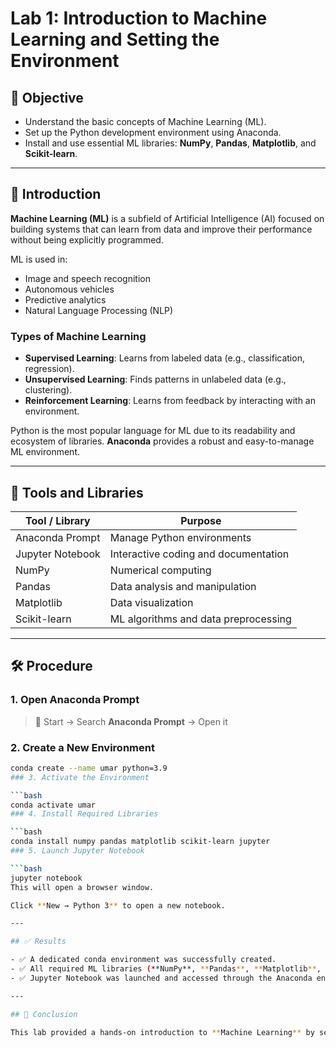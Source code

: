 # Lab 1: Introduction to Machine Learning and Setting the Environment

## 🎯 Objective

- Understand the basic concepts of Machine Learning (ML).
- Set up the Python development environment using Anaconda.
- Install and use essential ML libraries: **NumPy**, **Pandas**, **Matplotlib**, and **Scikit-learn**.

---

## 📘 Introduction

**Machine Learning (ML)** is a subfield of Artificial Intelligence (AI) focused on building systems that can learn from data and improve their performance without being explicitly programmed.

ML is used in:
- Image and speech recognition
- Autonomous vehicles
- Predictive analytics
- Natural Language Processing (NLP)

### Types of Machine Learning
- **Supervised Learning**: Learns from labeled data (e.g., classification, regression).
- **Unsupervised Learning**: Finds patterns in unlabeled data (e.g., clustering).
- **Reinforcement Learning**: Learns from feedback by interacting with an environment.

Python is the most popular language for ML due to its readability and ecosystem of libraries. **Anaconda** provides a robust and easy-to-manage ML environment.

---

## 🧰 Tools and Libraries

| Tool / Library   | Purpose                                      |
|------------------|----------------------------------------------|
| Anaconda Prompt  | Manage Python environments                   |
| Jupyter Notebook | Interactive coding and documentation         |
| NumPy            | Numerical computing                          |
| Pandas           | Data analysis and manipulation               |
| Matplotlib       | Data visualization                           |
| Scikit-learn     | ML algorithms and data preprocessing         |

---

## 🛠️ Procedure

### 1. Open Anaconda Prompt
> 📍 Start → Search **Anaconda Prompt** → Open it

### 2. Create a New Environment
```bash
conda create --name umar python=3.9
### 3. Activate the Environment

```bash
conda activate umar
### 4. Install Required Libraries

```bash
conda install numpy pandas matplotlib scikit-learn jupyter
### 5. Launch Jupyter Notebook

```bash
jupyter notebook
This will open a browser window.

Click **New → Python 3** to open a new notebook.

---

## ✅ Results

- ✅ A dedicated conda environment was successfully created.
- ✅ All required ML libraries (**NumPy**, **Pandas**, **Matplotlib**, **Scikit-learn**, **Jupyter**) were installed.
- ✅ Jupyter Notebook was launched and accessed through the Anaconda environment.

---

## 🧾 Conclusion

This lab provided a hands-on introduction to **Machine Learning** by setting up a clean and functional development environment. By using **Anaconda** for environment management and **Jupyter Notebook** for interactive development, we established a reliable workflow for future ML experiments and projects.

